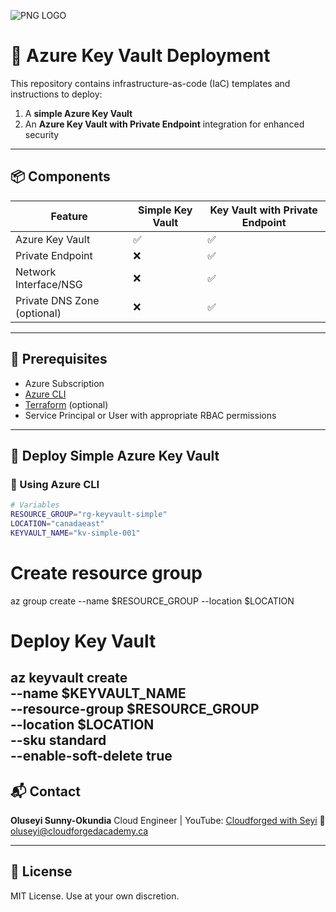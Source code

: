 
![PNG LOGO](https://github.com/user-attachments/assets/e0fba218-6059-4c69-9d46-c9354e392b93)
#                              🔐 Azure Key Vault Deployment

This repository contains infrastructure-as-code (IaC) templates and instructions to deploy:

1. A **simple Azure Key Vault**
2. An **Azure Key Vault with Private Endpoint** integration for enhanced security

---

## 📦 Components

| Feature                      | Simple Key Vault | Key Vault with Private Endpoint |
|-----------------------------|------------------|----------------------------------|
| Azure Key Vault             | ✅               | ✅                               |
| Private Endpoint            | ❌               | ✅                               |
| Network Interface/NSG       | ❌               | ✅                               |
| Private DNS Zone (optional) | ❌               | ✅                               |

---

## 🧰 Prerequisites

- Azure Subscription
- [Azure CLI](https://learn.microsoft.com/en-us/cli/azure/install-azure-cli)
- [Terraform](https://developer.hashicorp.com/terraform/install) (optional)
- Service Principal or User with appropriate RBAC permissions

---

## 🚀 Deploy Simple Azure Key Vault

### 🔹 Using Azure CLI

```bash
# Variables
RESOURCE_GROUP="rg-keyvault-simple"
LOCATION="canadaeast"
KEYVAULT_NAME="kv-simple-001"

 ```
# Create resource group
az group create --name $RESOURCE_GROUP --location $LOCATION

# Deploy Key Vault
az keyvault create \
  --name $KEYVAULT_NAME \
  --resource-group $RESOURCE_GROUP \
  --location $LOCATION \
  --sku standard \
  --enable-soft-delete true
---
## 📬 Contact

**Oluseyi Sunny-Okundia**
Cloud Engineer | YouTube: [Cloudforged with Seyi](https://www.youtube.com/@cloudforgedwithseyi)
📧 [oluseyi@cloudforgedacademy.ca](mailto:oluseyi@cloudforgedacademy.ca)

---

## 📄 License

MIT License. Use at your own discretion.

```